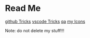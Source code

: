# Read Me

[github Tricks](doc/githubTricks.md)
[vscode Tricks](doc/vscodeTricks.md)
[qa](qa/question&answer.md)
[my Icons](../java1/doc/myIcons.md)

Note: do not delete my stuff!!!